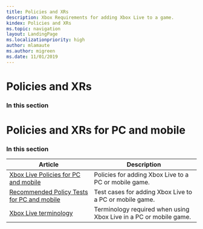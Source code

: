 ```yaml
---
title: Policies and XRs
description: Xbox Requirements for adding Xbox Live to a game.
kindex: Policies and XRs
ms.topic: navigation
layout: LandingPage
ms.localizationpriority: high
author: mlamaute
ms.author: migreen
ms.date: 11/01/2019
---
```


# Policies and XRs


### In this section

# Policies and XRs for PC and mobile


### In this section

| Article | Description |
|---------|-------------|
| [Xbox Live Policies for PC and mobile](live-policies-pc.md) | Policies for adding Xbox Live to a PC or mobile game. |
| [Recommended Policy Tests for PC and mobile](live-policy-tests-pc.md) | Test cases for adding Xbox Live to a PC or mobile game. |
| [Xbox Live terminology](live-certification-terminology-pc.md) | Terminology required when using Xbox Live in a PC or mobile game. |


<!-- {% jumppage its %} -->
